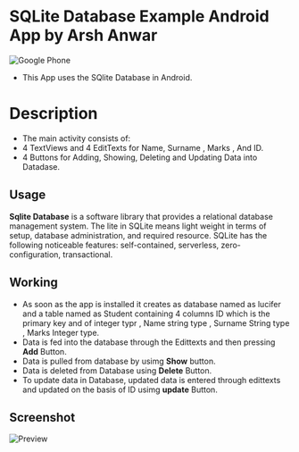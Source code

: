 # SQLite Database Example Android App by Arsh Anwar
![Google Phone](https://img.shields.io/badge/Android-Lollipop+-blue.svg?logo=google&longCache=true&style=flat-square)
- This App uses the SQlite Database in Android.
# Description
- The main activity consists of:
- 4 TextViews and 4 EditTexts for Name, Surname , Marks , And ID.
- 4 Buttons for Adding, Showing, Deleting and Updating Data into Datadase.
## Usage 
 **Sqlite Database** is a software library that provides a relational database management system. The lite in SQLite means light weight in terms of setup, database administration, and required resource. SQLite has the following noticeable features: self-contained, serverless, zero-configuration, transactional.

## Working 
- As soon as the app is installed it creates as database named as lucifer and a table named as Student containing 4 columns ID which is the primary key and of integer typr , Name string type , Surname String type , Marks Integer type.
- Data is fed into the database through the Edittexts and then pressing **Add** Button.
- Data is pulled from database by usimg **Show** button.
- Data is deleted from Database using **Delete** Button.
- To update data in Database, updated data is entered through edittexts and updated on the basis of ID usimg **update** Button.

## Screenshot
![Preview](https://github.com/arshanwar/SQLite-Database-Example-Android-App/blob/master/Preview.jpg)
